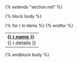 {% extends "section.md" %}

{% block body %}
<table class="table table-hover">
{% for r in items %}
<tr>
  <td>
    <strong><a href="{{ r.url }}">{{ r.name }}</a></strong><br>
    {{ r.details }}
  </td>
</tr>
{% endfor %}
</table>

{% endblock body %}
